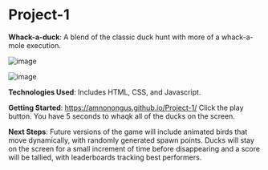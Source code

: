 # Project-1
**Whack-a-duck**: A blend of the classic duck hunt with more of a whack-a-mole execution.

![image](https://user-images.githubusercontent.com/100539234/159983049-6f716327-a041-4f5e-8f35-0f0c3f3c2780.png)

![image](https://user-images.githubusercontent.com/100539234/159983145-a9cf1cd5-4c68-446d-b6c2-1e702d836a56.png)

**Technologies Used**: Includes HTML, CSS, and Javascript.

**Getting Started**: https://amnonongus.github.io/Project-1/ Click the play button. You have 5 seconds to whaqk all of the ducks on the screen.

**Next Steps**: Future versions of the game will include animated birds that move dynamically, with randomly generated spawn points. Ducks will stay on the screen for a small increment of time before disappearing and a score will be tallied, with leaderboards tracking best performers. 

